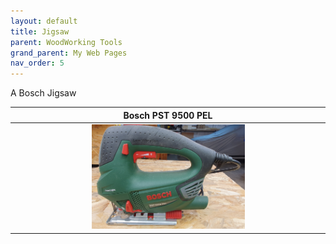 ```yaml
---
layout: default
title: Jigsaw
parent: WoodWorking Tools
grand_parent: My Web Pages
nav_order: 5
---
```

A Bosch Jigsaw


|                            Bosch PST 9500 PEL                          |
|:---------------------------------------------------------------------------------:|
|  <img alt="image" height="25%" src="/media/Bosch_PSt_9500_PEL.jpg" width="50%"/>  | 